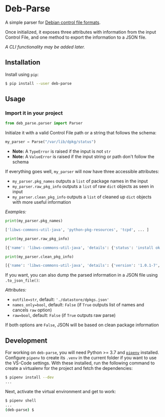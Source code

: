 # Deb-Parse

A simple parser for [Debian control file formats][1].

Once initialized, it exposes three attributes with information from the input Control File, and one method to export the information to a JSON file.

_A CLI functionality may be added later._

## Installation

Install using `pip`:

```bash
$ pip install --user deb-parse
```

## Usage

### Import it in your project

```python
from deb_parse.parser import Parser
```
Initialze it with a valid Control File path or a string that follows the schema:

```python
my_parser = Parse("/var/lib/dpkg/status")
```
- __Note:__ A `TypeError` is raised if the input is not `str`
- __Note:__ A `ValueError` is raised if the input string or path don't follow the schema

If everything goes well, `my_parser` will now have three accessible attributes:

- `my_parser.pkg_names` outputs a `list` of package names in the input
- `my_parser.raw_pkg_info` outputs a `list` of raw `dict` objects as seen in input
- `my_parser.clean_pkg_info` outputs a `list` of cleaned up `dict` objects with more useful information

_Examples:_

```python
print(my_parser.pkg_names)

['libws-commons-util-java', 'python-pkg-resources', 'tcpd', ... ]
```

```python
print(my_parser.raw_pkg_info)

[{'name': 'libws-commons-util-java', 'details': {'status': 'install ok installed', 'priority': 'optional', 'section': 'java', 'installed-size': '101', 'maintainer': 'Ubuntu Developers <ubuntu-devel-discuss@lists.ubuntu.com>', 'architecture': 'all', 'version': '1.0.1-7', 'description': 'Common utilities from the Apache Web Services Project\n This is a small collection of utility classes, that allow high\n performance XML processing based on SAX.', 'original-maintainer': 'Debian Java Maintainers <pkg-java-maintainers@lists.alioth.debian.org>', 'homepage': 'http://ws.apache.org/commons/util/'}}, ... ]
```

```python
print(my_parser.clean_pkg_info)

[{'name': 'libws-commons-util-java', 'details': {'version': '1.0.1-7', 'synopsis': 'Common utilities from the Apache Web Services Project', 'description': 'This is a small collection of utility classes, that allow high\nperformance XML processing based on SAX.', 'depends': None, 'alt_depends': None, 'reverse_depends': None}}, ... ]
```

If you want, you can also dump the parsed information in a JSON file using `.to_json_file()`:

_Attributes:_

- `outfile=str`, default: `'./datastore/dpkgs.json'`
- `names_only=bool`, default: `False` (if `True` outputs list of names and cancels `raw` option)
- `raw=bool`, default: `False` (if `True` outputs raw parse)

If both options are `False`, JSON will be based on clean package information


## Development

For working on `deb-parse`, you will need Python >= 3.7 and [`pipenv`][2] installed. Configure `pipenv` to create its `.venv` in the current folder if you want to use the VS-Code settings. With these installed, run the following command to create a virtualenv for the project and fetch the dependencies:

```bash
$ pipenv install --dev
...
```

Next, activate the virtual environment and get to work:

```bash
$ pipenv shell
...
(deb-parse) $
```

[1]: https://www.debian.org/doc/debian-policy/ch-controlfields.html
[2]: https://docs.pipenv.org/en/latest/

